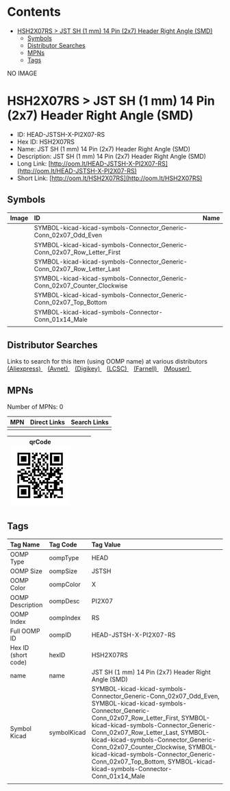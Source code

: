 



Contents
========

* [HSH2X07RS > JST SH (1 mm) 14 Pin (2x7) Header Right Angle (SMD)](#hsh2x07rs--jst-sh-1-mm-14-pin-2x7-header-right-angle-smd)
	* [Symbols](#symbols)
	* [Distributor Searches](#distributor-searches)
	* [MPNs](#mpns)
	* [Tags](#tags)
  
NO IMAGE  
# HSH2X07RS > JST SH (1 mm) 14 Pin (2x7) Header Right Angle (SMD)

- ID: HEAD-JSTSH-X-PI2X07-RS
- Hex ID: HSH2X07RS
- Name: JST SH (1 mm) 14 Pin (2x7) Header Right Angle (SMD)
- Description: JST SH (1 mm) 14 Pin (2x7) Header Right Angle (SMD)
- Long Link: [http://oom.lt/HEAD-JSTSH-X-PI2X07-RS](http://oom.lt/HEAD-JSTSH-X-PI2X07-RS)
- Short Link: [http://oom.lt/HSH2X07RS](http://oom.lt/HSH2X07RS)

## Symbols
  

|Image|ID|Name|
| :--- | :--- | :--- |
|![]()|SYMBOL-kicad-kicad-symbols-Connector_Generic-Conn_02x07_Odd_Even||
|![]()|SYMBOL-kicad-kicad-symbols-Connector_Generic-Conn_02x07_Row_Letter_First||
|![]()|SYMBOL-kicad-kicad-symbols-Connector_Generic-Conn_02x07_Row_Letter_Last||
|![]()|SYMBOL-kicad-kicad-symbols-Connector_Generic-Conn_02x07_Counter_Clockwise||
|![]()|SYMBOL-kicad-kicad-symbols-Connector_Generic-Conn_02x07_Top_Bottom||
|![]()|SYMBOL-kicad-kicad-symbols-Connector-Conn_01x14_Male||
||||

## Distributor Searches
  
Links to search for this item (using OOMP name) at various distributors  
[(Aliexpress) ](https://www.aliexpress.com/wholesale?SearchText=1117JST+SH+1+mm+14+Pin+2x7+Header+Right+Angle+SMD)&nbsp;&nbsp;&nbsp;[(Avnet) ](https://www.avnet.com/shop/us/search/JST+SH+1+mm+14+Pin+2x7+Header+Right+Angle+SMD)&nbsp;&nbsp;&nbsp;[(Digikey) ](https://www.digikey.co.uk/en/products/result?s=JST+SH+1+mm+14+Pin+2x7+Header+Right+Angle+SMD)&nbsp;&nbsp;&nbsp;[(LCSC) ](https://www.lcsc.com/search?q=JST+SH+1+mm+14+Pin+2x7+Header+Right+Angle+SMD)&nbsp;&nbsp;&nbsp;[(Farnell) ](https://uk.farnell.com/search?st=JST+SH+1+mm+14+Pin+2x7+Header+Right+Angle+SMD)&nbsp;&nbsp;&nbsp;[(Mouser) ](https://www.mouser.com/c/?q=JST+SH+1+mm+14+Pin+2x7+Header+Right+Angle+SMD)&nbsp;&nbsp;&nbsp;
## MPNs
  
Number of MPNs: 0  

|MPN|Direct Links|Search Links|
| :--- | :--- | :--- |
||||
  

|qrCode<br>[![](https://raw.githubusercontent.com/oomlout/oomlout_OOMP_parts_V2/main/HEAD/JSTSH/X/PI2X07/RS/qrCode_140.png)](https://github.com/oomlout/oomlout_OOMP_parts_V2/tree/main/HEAD/JSTSH/X/PI2X07/RS/qrCode.png)||||
| :---: | :---: | :---: | :---: |

## Tags
  

|Tag Name|Tag Code|Tag Value|
| :--- | :--- | :--- |
|OOMP Type|oompType|HEAD|
|OOMP Size|oompSize|JSTSH|
|OOMP Color|oompColor|X|
|OOMP Description|oompDesc|PI2X07|
|OOMP Index|oompIndex|RS|
|Full OOMP ID|oompID|HEAD-JSTSH-X-PI2X07-RS|
|Hex ID (short code)|hexID|HSH2X07RS|
|name|name|JST SH (1 mm) 14 Pin (2x7) Header Right Angle (SMD)|
|Symbol Kicad|symbolKicad|SYMBOL-kicad-kicad-symbols-Connector_Generic-Conn_02x07_Odd_Even, SYMBOL-kicad-kicad-symbols-Connector_Generic-Conn_02x07_Row_Letter_First, SYMBOL-kicad-kicad-symbols-Connector_Generic-Conn_02x07_Row_Letter_Last, SYMBOL-kicad-kicad-symbols-Connector_Generic-Conn_02x07_Counter_Clockwise, SYMBOL-kicad-kicad-symbols-Connector_Generic-Conn_02x07_Top_Bottom, SYMBOL-kicad-kicad-symbols-Connector-Conn_01x14_Male|
||||
